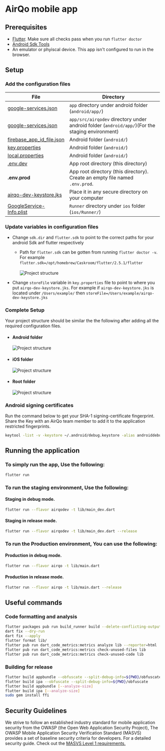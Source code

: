 # AirQo mobile app

## **Prerequisites**

- [Flutter](https://docs.flutter.dev/get-started/install). Make sure all checks pass when you run `flutter doctor`
- [Android Sdk Tools](https://developer.android.com/studio)
- An emulator or phyiscal device. This app isn't configured to run in the browser.

## **Setup**

### **Add the configuration files**

| File                                   | Directory      |
|---------------------------------------|------------------|
| [google-services.json]()        | `app` directory under android folder (`android/app/`) |
| [google-services.json]()        | `app/src/airqodev` directory under android folder (`android/app/`)(For the staging environment) |
| [firebase_app_id_file.json]()        | Android folder (`android/`) |
| [key.properties]()                   | Android folder (`android/`) |
| [local.properties]()      | Android folder (`android/`) |
| [.env.dev]()      | App root directory (this directory) |
| **.env.prod**     | App root directory (this directory). Create an empty file named `.env.prod`. |
| [airqo-dev-keystore.jks]()      | Place it in any secure directory on your computer |
| [GoogleService-Info.plist]()      | `Runner` directory under `ios` folder (`ios/Runner/`)

### **Update variables in configuration files**

- Change `sdk.dir` and `flutter.sdk` to point to the correct paths for your android Sdk anf flutter respectively
  - Path for `flutter.sdk` can be gotten from running `flutter doctor -v`.
  \
  For example `flutter.sdk=/opt/homebrew/Caskroom/flutter/2.5.1/flutter`
  \
  \
  ![Project structure](resources/flutter-path.png)
  
- Change `storeFile` variable in `key.properties` file to point to where you put `airqo-dev-keystore.jks`.
For example if `airqo-dev-keystore.jks` is located under `/Users/example/` then `storeFile=/Users/example/airqo-dev-keystore.jks`

### **Complete Setup**

Your project  structure should be similar the the following after adding all the required configuration files.

- #### **Android folder**

  ![Project structure](resources/android.png)

- #### **iOS folder**

  ![Project structure](resources/ios.png)

- #### **Root folder**

  ![Project structure](resources/mobile.png)

### **Android signing certificates**

Run the command below to get your SHA-1 signing-certificate fingerprint. Share the Key with an AirQo team member to add it to the application restricted fingerprints.

```bash
keytool -list -v -keystore ~/.android/debug.keystore -alias androiddebugkey -storepass android -keypass android
```

## **Running the application**
###   **To simply run the app, Use the following:**
```bash
flutter run
```
###   **To run the staging environment, Use the following:**
#### **Staging in debug mode.**
```bash
flutter run --flavor airqodev -t lib/main_dev.dart
```
#### **Staging in release mode.**
```bash
flutter run --flavor airqodev -t lib/main_dev.dart --release
```

###   **To run the Production environment, You can use the following:**
#### **Production in debug mode.**
```bash
flutter run --flavor airqo -t lib/main.dart
```
#### **Production in release mode.**
```bash
flutter run --flavor airqo -t lib/main.dart --release
```
  

## **Useful commands**

### **Code formatting and analysis**

```bash
flutter packages pub run build_runner build --delete-conflicting-outputs
dart fix --dry-run
dart fix --apply
flutter format lib/
flutter pub run dart_code_metrics:metrics analyze lib --reporter=html
flutter pub run dart_code_metrics:metrics check-unused-files lib
flutter pub run dart_code_metrics:metrics check-unused-code lib
```

### **Building for release**

```bash
flutter build appbundle --obfuscate --split-debug-info=${PWD}/obfuscate
flutter build ipa --obfuscate --split-debug-info=${PWD}/obfuscate
flutter build appbundle [--analyze-size]
flutter build ipa [--analyze-size]
sudo gem install ffi
```

## **Security Guidelines**
We strive to follow an established industry standard for mobile application security from the  OWASP (the Open Web Application Security Project), The OWASP Mobile Application Security Verification Standard (MASVS) provides a set of baseline security criteria for developers. For a detailed security guide. Check out  the  [MASVS Level 1 requirements.](https://github.com/appdefensealliance/ASA/blob/main/MobileAppSecurityAssessment/MobileSecurityGuide.md)
